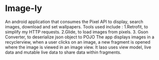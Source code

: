 # Image-ly
An android application that consumes the Pixel API to display, search images, download and set wallpapers. 
Tools used include :
  1.Retrofit, to simplify my HTTP requests.
  2.Glide, to load images from pixels.
  3. Gson Converter, to deserialize json object to POJO
The app displays images in a recyclerview, when a user clicks on an image, a new fragment is opened where the image is viewed in an image view.
It laso uses view model, live data and mutable live data to share data within fragments.
